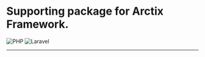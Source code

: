 # Supporting package for Arctix Framework.

![PHP](https://img.shields.io/badge/php-^8.1-%23777BB4.svg?style=for-the-badge&logo=php&logoColor=white)
![Laravel](https://img.shields.io/badge/laravel-^10.0-%23FF2D20.svg?style=for-the-badge&logo=laravel&logoColor=white)
___
